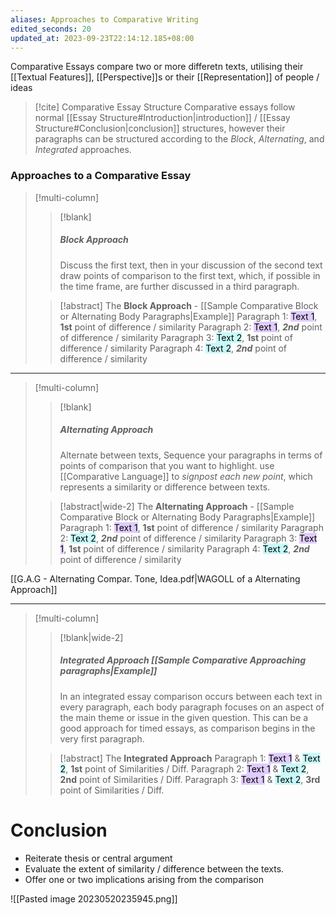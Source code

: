 ```yaml
---
aliases: Approaches to Comparative Writing
edited_seconds: 20
updated_at: 2023-09-23T22:14:12.185+08:00
---
```

Comparative Essays compare two or more differetn texts, utilising their [[Textual Features]], [[Perspective]]s or their [[Representation]] of people / ideas

>[!cite] Comparative Essay Structure
>Comparative essays follow normal [[Essay Structure#Introduction|introduction]] / [[Essay Structure#Conclusion|conclusion]] structures, however their paragraphs can be structured according to the *Block*, *Alternating*, and *Integrated* approaches.

### Approaches to a Comparative Essay
>[!multi-column]
>
>>[!blank]
>>##### Block Approach
>>Discuss the first text, then in your discussion of the second text draw points of comparison to the first text, which, if possible in the time frame, are further discussed in a third paragraph.
>
>>[!abstract] The **Block Approach** - [[Sample Comparative Block or Alternating Body Paragraphs|Example]]
>> Paragraph 1: <mark style="background: #D2B3FFA6; color: black">Text 1</mark>, **1st** point of difference / similarity
>> Paragraph 2: <mark style="background: #D2B3FFA6; color: black">Text 1</mark>, ***2nd*** point of difference / similarity
>> Paragraph 3: <mark style="background: #ABF7F7A6; color: black">Text 2</mark>, **1st** point of difference / similarity
>> Paragraph 4: <mark style="background: #ABF7F7A6; color: black">Text 2</mark>, ***2nd*** point of difference / similarity

---

>[!multi-column]
>
>>[!blank]
>>##### Alternating Approach
>>Alternate between texts, Sequence your paragraphs in terms of points of comparison that you want to highlight. use [[Comparative Language]] to *signpost each new point*, which represents a similarity or difference between texts.
>
>>[!abstract|wide-2] The **Alternating Approach** - [[Sample Comparative Block or Alternating Body Paragraphs|Example]]
>> Paragraph 1: <mark style="background: #D2B3FFA6; color: black">Text 1</mark>, **1st** point of difference / similarity
>> Paragraph 2: <mark style="background: #ABF7F7A6; color: black">Text 2</mark>, ***2nd*** point of difference / similarity
>> Paragraph 3: <mark style="background: #D2B3FFA6; color: black">Text 1</mark>, **1st** point of difference / similarity
>> Paragraph 4: <mark style="background: #ABF7F7A6; color: black">Text 2</mark>, ***2nd*** point of difference / similarity

[[G.A.G - Alternating Compar. Tone, Idea.pdf|WAGOLL of a Alternating Approach]]

---

>[!multi-column]
>
>>[!blank|wide-2]
>>##### Integrated Approach [[Sample Comparative Approaching paragraphs|Example]]
>>In an integrated essay comparison occurs between each text in every paragraph, each body paragraph focuses on an aspect of the main theme or issue in the given question. This can be a good approach for timed essays, as comparison begins in the very first paragraph.
>
>>[!abstract] The **Integrated Approach**
>>Paragraph 1: <mark style="background: #D2B3FFA6; color:black">Text 1</mark> & <mark style="background: #ABF7F7A6; color:black">Text 2</mark>, 
>>**1st** point of Similarities / Diff.
>>Paragraph 2: <mark style="background: #D2B3FFA6; color:black">Text 1</mark> & <mark style="background: #ABF7F7A6; color:black">Text 2</mark>, 
>>**2nd** point of Similarities / Diff.
>>Paragraph 3: <mark style="background: #D2B3FFA6; color:black">Text 1</mark> & <mark style="background: #ABF7F7A6; color:black">Text 2</mark>, 
>>**3rd** point of Similarities / Diff.
	

# Conclusion
- Reiterate thesis or central argument
- Evaluate the extent of similarity / difference between the texts.
- Offer one or two implications arising from the comparison


![[Pasted image 20230520235945.png]]
